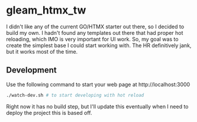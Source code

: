 # gleam_htmx_tw

I didn't like any of the current GO/HTMX starter out there, so I decided to build my own.
I hadn't found any templates out there that had proper hot reloading, which IMO is very important for UI work.
So, my goal was to create the simplest base I could start working with. The HR definitively jank, but it works most of the time.

## Development

Use the following command to start your web page at http://localhost:3000
```sh
./watch-dev.sh # to start developing with hot reload
```

Right now it has no build step, but I'll update this eventually when I need to deploy the project this is based off.
